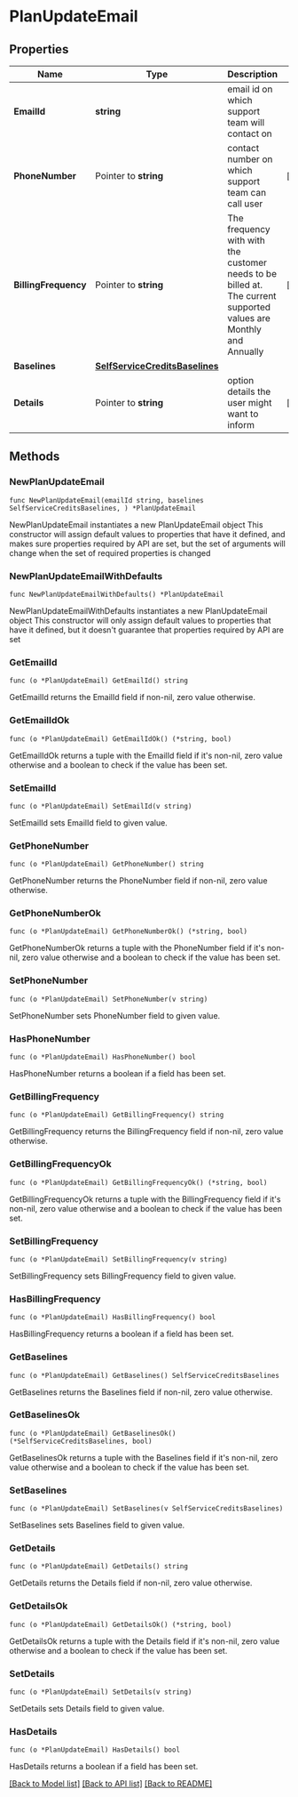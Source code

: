 # PlanUpdateEmail

## Properties

Name | Type | Description | Notes
------------ | ------------- | ------------- | -------------
**EmailId** | **string** | email id on which support team will contact on | 
**PhoneNumber** | Pointer to **string** | contact number on which support team can call user | [optional] 
**BillingFrequency** | Pointer to **string** | The frequency with with the customer needs to be billed at. The current supported values are Monthly and Annually | [optional] 
**Baselines** | [**SelfServiceCreditsBaselines**](SelfServiceCreditsBaselines.md) |  | 
**Details** | Pointer to **string** | option details the user might want to inform | [optional] 

## Methods

### NewPlanUpdateEmail

`func NewPlanUpdateEmail(emailId string, baselines SelfServiceCreditsBaselines, ) *PlanUpdateEmail`

NewPlanUpdateEmail instantiates a new PlanUpdateEmail object
This constructor will assign default values to properties that have it defined,
and makes sure properties required by API are set, but the set of arguments
will change when the set of required properties is changed

### NewPlanUpdateEmailWithDefaults

`func NewPlanUpdateEmailWithDefaults() *PlanUpdateEmail`

NewPlanUpdateEmailWithDefaults instantiates a new PlanUpdateEmail object
This constructor will only assign default values to properties that have it defined,
but it doesn't guarantee that properties required by API are set

### GetEmailId

`func (o *PlanUpdateEmail) GetEmailId() string`

GetEmailId returns the EmailId field if non-nil, zero value otherwise.

### GetEmailIdOk

`func (o *PlanUpdateEmail) GetEmailIdOk() (*string, bool)`

GetEmailIdOk returns a tuple with the EmailId field if it's non-nil, zero value otherwise
and a boolean to check if the value has been set.

### SetEmailId

`func (o *PlanUpdateEmail) SetEmailId(v string)`

SetEmailId sets EmailId field to given value.


### GetPhoneNumber

`func (o *PlanUpdateEmail) GetPhoneNumber() string`

GetPhoneNumber returns the PhoneNumber field if non-nil, zero value otherwise.

### GetPhoneNumberOk

`func (o *PlanUpdateEmail) GetPhoneNumberOk() (*string, bool)`

GetPhoneNumberOk returns a tuple with the PhoneNumber field if it's non-nil, zero value otherwise
and a boolean to check if the value has been set.

### SetPhoneNumber

`func (o *PlanUpdateEmail) SetPhoneNumber(v string)`

SetPhoneNumber sets PhoneNumber field to given value.

### HasPhoneNumber

`func (o *PlanUpdateEmail) HasPhoneNumber() bool`

HasPhoneNumber returns a boolean if a field has been set.

### GetBillingFrequency

`func (o *PlanUpdateEmail) GetBillingFrequency() string`

GetBillingFrequency returns the BillingFrequency field if non-nil, zero value otherwise.

### GetBillingFrequencyOk

`func (o *PlanUpdateEmail) GetBillingFrequencyOk() (*string, bool)`

GetBillingFrequencyOk returns a tuple with the BillingFrequency field if it's non-nil, zero value otherwise
and a boolean to check if the value has been set.

### SetBillingFrequency

`func (o *PlanUpdateEmail) SetBillingFrequency(v string)`

SetBillingFrequency sets BillingFrequency field to given value.

### HasBillingFrequency

`func (o *PlanUpdateEmail) HasBillingFrequency() bool`

HasBillingFrequency returns a boolean if a field has been set.

### GetBaselines

`func (o *PlanUpdateEmail) GetBaselines() SelfServiceCreditsBaselines`

GetBaselines returns the Baselines field if non-nil, zero value otherwise.

### GetBaselinesOk

`func (o *PlanUpdateEmail) GetBaselinesOk() (*SelfServiceCreditsBaselines, bool)`

GetBaselinesOk returns a tuple with the Baselines field if it's non-nil, zero value otherwise
and a boolean to check if the value has been set.

### SetBaselines

`func (o *PlanUpdateEmail) SetBaselines(v SelfServiceCreditsBaselines)`

SetBaselines sets Baselines field to given value.


### GetDetails

`func (o *PlanUpdateEmail) GetDetails() string`

GetDetails returns the Details field if non-nil, zero value otherwise.

### GetDetailsOk

`func (o *PlanUpdateEmail) GetDetailsOk() (*string, bool)`

GetDetailsOk returns a tuple with the Details field if it's non-nil, zero value otherwise
and a boolean to check if the value has been set.

### SetDetails

`func (o *PlanUpdateEmail) SetDetails(v string)`

SetDetails sets Details field to given value.

### HasDetails

`func (o *PlanUpdateEmail) HasDetails() bool`

HasDetails returns a boolean if a field has been set.


[[Back to Model list]](../README.md#documentation-for-models) [[Back to API list]](../README.md#documentation-for-api-endpoints) [[Back to README]](../README.md)


